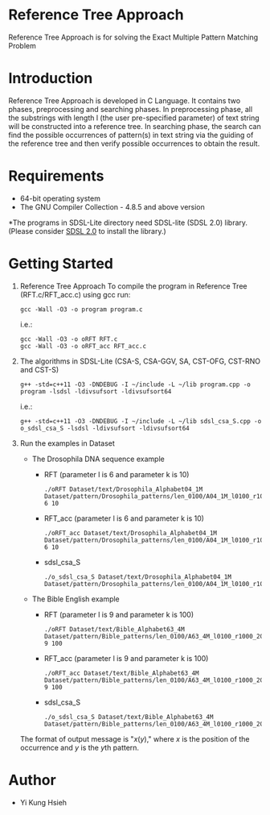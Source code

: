 # Reference Tree Approach
Reference Tree Approach is for solving the Exact Multiple Pattern Matching Problem

# Introduction
Reference Tree Approach is developed in C Language. It contains two phases, preprocessing and searching phases. In preprocessing phase, all the substrings with length l (the user pre-specified parameter) of text string will be constructed into a reference tree. In searching phase, the search can find the possible occurrences of pattern(s) in text string via the guiding of the reference tree and then verify possible occurrences to obtain the result.

# Requirements
- 64-bit operating system
- The GNU Compiler Collection - 4.8.5 and above version

*The programs in SDSL-Lite directory need SDSL-lite (SDSL 2.0) library.
(Please consider [SDSL 2.0](https://github.com/simongog/sdsl-lite) to install the library.)

# Getting Started
1. Reference Tree Approach
    To compile the program in Reference Tree (RFT.c/RFT_acc.c) using gcc run:
    ```
    gcc -Wall -O3 -o program program.c
    ```
    i.e.:
    ```
    gcc -Wall -O3 -o oRFT RFT.c
    gcc -Wall -O3 -o oRFT_acc RFT_acc.c
    ```

2. The algorithms in SDSL-Lite (CSA-S, CSA-GGV, SA, CST-OFG, CST-RNO and CST-S)
   ```
   g++ -std=c++11 -O3 -DNDEBUG -I ~/include -L ~/lib program.cpp -o program -lsdsl -ldivsufsort -ldivsufsort64
   ```
   i.e.:
   ```
   g++ -std=c++11 -O3 -DNDEBUG -I ~/include -L ~/lib sdsl_csa_S.cpp -o o_sdsl_csa_S -lsdsl -ldivsufsort -ldivsufsort64
   ```

3. Run the examples in Dataset
   - The Drosophila DNA sequence example
   
     - RFT (parameter l is 6 and parameter k is 10)
       ```
       ./oRFT Dataset/text/Drosophila_Alphabet04_1M Dataset/pattern/Drosophila_patterns/len_0100/A04_1M_l0100_r1000_20_0001 6 10
       ```
     - RFT_acc (parameter l is 6 and parameter k is 10)
       ```
       ./oRFT_acc Dataset/text/Drosophila_Alphabet04_1M Dataset/pattern/Drosophila_patterns/len_0100/A04_1M_l0100_r1000_20_0001 6 10
       ```
     - sdsl_csa_S
       ```
       ./o_sdsl_csa_S Dataset/text/Drosophila_Alphabet04_1M Dataset/pattern/Drosophila_patterns/len_0100/A04_1M_l0100_r1000_20_0001
       ```
   - The Bible English example
   
     - RFT (parameter l is 9 and parameter k is 100)
       ```
       ./oRFT Dataset/text/Bible_Alphabet63_4M Dataset/pattern/Bible_patterns/len_0100/A63_4M_l0100_r1000_20_0001 9 100
       ```
     - RFT_acc (parameter l is 9 and parameter k is 100)
       ```
       ./oRFT_acc Dataset/text/Bible_Alphabet63_4M Dataset/pattern/Bible_patterns/len_0100/A63_4M_l0100_r1000_20_0001 9 100
       ```
     - sdsl_csa_S
       ```
       ./o_sdsl_csa_S Dataset/text/Bible_Alphabet63_4M Dataset/pattern/Bible_patterns/len_0100/A63_4M_l0100_r1000_20_0001
       ```
   The format of output message is "*x*(*y*)," where *x* is the position of the occurrence and *y* is the *y*th pattern.

# Author
  - Yi Kung Hsieh
